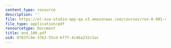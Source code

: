 ```yaml
---
content_type: resource
description: ''
file: https://ol-ocw-studio-app-qa.s3.amazonaws.com/courses/res-6-001-continuum-electromechanics-spring-2009/0763fc9e37b255cdbf7f4c46a232c1ac_end_100.pdf
file_type: application/pdf
resourcetype: Document
title: end_100.pdf
uid: 0763fc9e-37b2-55cd-bf7f-4c46a232c1ac
---
```

